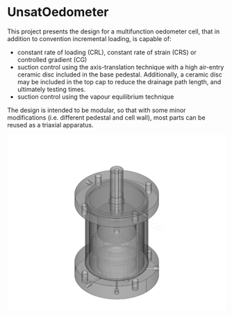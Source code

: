 # UnsatOedometer
This project presents the design for a multifunction oedometer cell, that in addition to convention incremental loading, is capable of:
- constant rate of loading (CRL), constant rate of strain (CRS) or controlled gradient (CG) 
- suction control using the axis-translation technique with a high air-entry ceramic disc included in the base pedestal. Additionally, a ceramic disc may be included in the top cap to reduce the drainage path length, and ultimately testing times. 
- suction control using the vapour equilibrium technique

The design is intended to be modular, so that with some minor modifications (i.e. different pedestal and cell wall), most parts can be reused as a triaxial apparatus. 


![Alt text](UnsatOed_v1.png "UnsatOed_v1.png")
